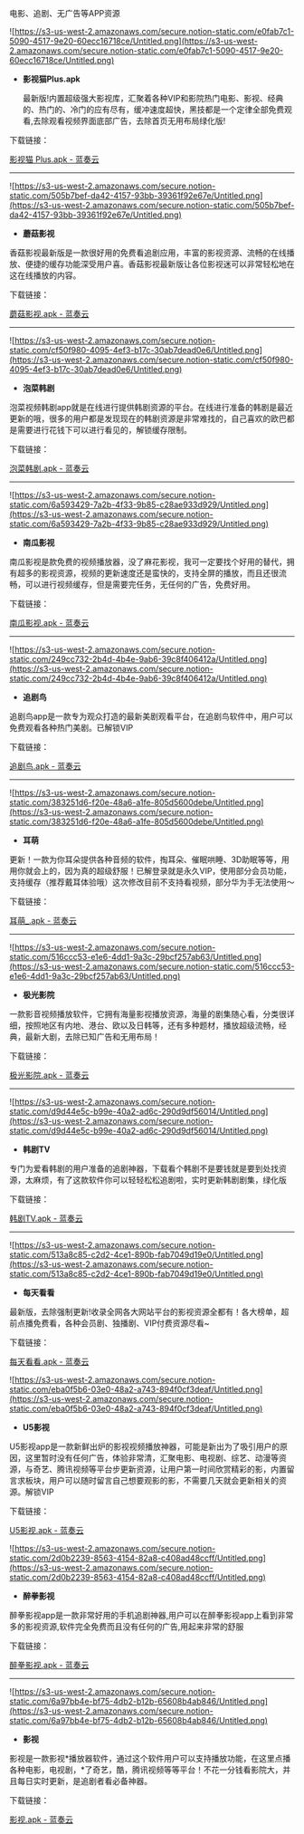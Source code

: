 电影、追剧、无广告等APP资源

![https://s3-us-west-2.amazonaws.com/secure.notion-static.com/e0fab7c1-5090-4517-9e20-60ecc16718ce/Untitled.png](https://s3-us-west-2.amazonaws.com/secure.notion-static.com/e0fab7c1-5090-4517-9e20-60ecc16718ce/Untitled.png)

- **影视猫Plus.apk**

    最新版!内置超级强大影视库，汇聚着各种VIP和影院热门电影、影视、经典的、热门的、冷门的应有尽有，缓冲速度超快，黑技都是一个定律全部免费观看,去除观看视频界面底部广告，去除首页无用布局绿化版!

下载链接：

[影视猫 Plus.apk - 蓝奏云](https://wwe.lanzoui.com/iOBNSp6tzsd)

---

![https://s3-us-west-2.amazonaws.com/secure.notion-static.com/505b7bef-da42-4157-93bb-39361f92e67e/Untitled.png](https://s3-us-west-2.amazonaws.com/secure.notion-static.com/505b7bef-da42-4157-93bb-39361f92e67e/Untitled.png)

- **蘑菇影视**

香菇影视最新版是一款很好用的免费看追剧应用，丰富的影视资源、流畅的在线播放、便捷的缓存功能深受用户喜。香菇影视最新版让各位影视迷可以非常轻松地在这在线播放的内容。

下载链接：

[蘑菇影视.apk - 蓝奏云](https://wwe.lanzoui.com/iC0aip6tzgb)

---

![https://s3-us-west-2.amazonaws.com/secure.notion-static.com/cf50f980-4095-4ef3-b17c-30ab7dead0e6/Untitled.png](https://s3-us-west-2.amazonaws.com/secure.notion-static.com/cf50f980-4095-4ef3-b17c-30ab7dead0e6/Untitled.png)

- **泡菜韩剧**

泡菜视频韩剧app就是在线进行提供韩剧资源的平台。在线进行准备的韩剧是最近更新的哦，很多的用户都是发现现在的韩剧资源是非常难找的，自己喜欢的欧巴都是需要进行花钱下可以进行看见的，解锁缓存限制。

下载链接：

[泡菜韩剧.apk - 蓝奏云](https://wwe.lanzoui.com/i3fhop6tzmh)

---

![https://s3-us-west-2.amazonaws.com/secure.notion-static.com/6a593429-7a2b-4f33-9b85-c28ae933d929/Untitled.png](https://s3-us-west-2.amazonaws.com/secure.notion-static.com/6a593429-7a2b-4f33-9b85-c28ae933d929/Untitled.png)

- **南瓜影视**

南瓜影视是款免费的视频播放器，没了麻花影视，我可一定要找个好用的替代，拥有超多的影视资源，视频的更新速度还是蛮快的，支持全屏的播放，而且还很流畅，可以进行视频缓存，但是需要完任务，无任何的广告，免费好用。

下载链接：

[南瓜影视.apk - 蓝奏云](https://wwe.lanzoui.com/iA1cDp6tzje)

---

![https://s3-us-west-2.amazonaws.com/secure.notion-static.com/249cc732-2b4d-4b4e-9ab6-39c8f406412a/Untitled.png](https://s3-us-west-2.amazonaws.com/secure.notion-static.com/249cc732-2b4d-4b4e-9ab6-39c8f406412a/Untitled.png)

- **追剧鸟**

追剧鸟app是一款专为观众打造的最新美剧观看平台，在追剧鸟软件中，用户可以免费观看各种热门美剧。已解锁VIP

下载链接：

[追剧鸟.apk - 蓝奏云](https://wwe.lanzoui.com/iieHNp6tzxi)

---

![https://s3-us-west-2.amazonaws.com/secure.notion-static.com/383251d6-f20e-48a6-a1fe-805d5600debe/Untitled.png](https://s3-us-west-2.amazonaws.com/secure.notion-static.com/383251d6-f20e-48a6-a1fe-805d5600debe/Untitled.png)

- **耳萌**

更新！一款为你耳朵提供各种音频的软件，掏耳朵、催眠哄睡、3D助眠等等，用用你就会上的，因为真的超级舒服！已解登录就是永久VIP，使用部分会员功能，支持缓存（推荐戴耳体验哦）这次修改目前不支持看视频，部分华为手无法使用～

下载链接：

[耳萌_.apk - 蓝奏云](https://wwe.lanzoui.com/i5Wsqpbzmbe)

---

![https://s3-us-west-2.amazonaws.com/secure.notion-static.com/516ccc53-e1e6-4dd1-9a3c-29bcf257ab63/Untitled.png](https://s3-us-west-2.amazonaws.com/secure.notion-static.com/516ccc53-e1e6-4dd1-9a3c-29bcf257ab63/Untitled.png)

- **极光影院**

一款影音视频播放软件，它拥有海量影视播放资源，海量的剧集随心看，分类很详细，按照地区有内地、港台、欧以及日韩等，还有多种题材，播放超级流畅，经典，最新大剧，去除已知广告和无用布局！

下载链接：

[极光影院.apk - 蓝奏云](https://wwe.lanzoui.com/iVIiFpcje3i)

---

![https://s3-us-west-2.amazonaws.com/secure.notion-static.com/d9d44e5c-b99e-40a2-ad6c-290d9df56014/Untitled.png](https://s3-us-west-2.amazonaws.com/secure.notion-static.com/d9d44e5c-b99e-40a2-ad6c-290d9df56014/Untitled.png)

- **韩剧TV**

专门为爱看韩剧的用户准备的追剧神器，下载看个韩剧不是要钱就是要到处找资源，太麻烦，有了这款软件你可以轻轻松松追剧啦，实时更新韩剧剧集，绿化版

下载链接：

[韩剧TV.apk - 蓝奏云](https://wwe.lanzoui.com/i8KkYp6tzdi)

---

![https://s3-us-west-2.amazonaws.com/secure.notion-static.com/513a8c85-c2d2-4ce1-890b-fab7049d19e0/Untitled.png](https://s3-us-west-2.amazonaws.com/secure.notion-static.com/513a8c85-c2d2-4ce1-890b-fab7049d19e0/Untitled.png)

- **每天看看**

最新版，去除强制更新!收录全网各大网站平台的影视资源全都有！各大榜单，超前点播免费看，各种会员剧、独播剧、VIP付费资源尽看~

下载链接：

[每天看看.apk - 蓝奏云](https://wwe.lanzoui.com/iyEN6pcmf9i)

![https://s3-us-west-2.amazonaws.com/secure.notion-static.com/eba0f5b6-03e0-48a2-a743-894f0cf3deaf/Untitled.png](https://s3-us-west-2.amazonaws.com/secure.notion-static.com/eba0f5b6-03e0-48a2-a743-894f0cf3deaf/Untitled.png)

- **U5影视**

U5影视app是一款新鲜出炉的影视视频播放神器，可能是新出为了吸引用户的原因，这里暂时没有任何广告，体验非常清，汇聚电影、电视剧、综艺、动漫等资源，与奇艺、腾讯视频等平台步更新资源，让用户第一时间欣赏精彩的影，内置留言求板块，用户可以随时留言自己想要观影的影，不需要几天就会更新相关的资源。解锁VIP

下载链接：

[U5影视.apk - 蓝奏云](https://wwe.lanzoui.com/iVUVJp6tz8d)

![https://s3-us-west-2.amazonaws.com/secure.notion-static.com/2d0b2239-8563-4154-82a8-c408ad48ccff/Untitled.png](https://s3-us-west-2.amazonaws.com/secure.notion-static.com/2d0b2239-8563-4154-82a8-c408ad48ccff/Untitled.png)

- **醉拳影视**

醉拳影视app是一款非常好用的手机追剧神器,用户可以在醉拳影视app上看到非常多的影视资源,软件完全免费而且没有任何的广告,用起来非常的舒服

下载链接：

[醉拳影视.apk - 蓝奏云](https://wwe.lanzoui.com/isOfqp6tzza)

---

![https://s3-us-west-2.amazonaws.com/secure.notion-static.com/6a97bb4e-bf75-4db2-b12b-65608b4ab846/Untitled.png](https://s3-us-west-2.amazonaws.com/secure.notion-static.com/6a97bb4e-bf75-4db2-b12b-65608b4ab846/Untitled.png)

- **影视**

影视是一款影视*播放器软件，通过这个软件用户可以支持播放功能，在这里点播各种电影，电视剧，*了奇艺，酷，腾讯视频等等平台！不花一分钱看影院大，并且每日实时更新，是追剧者看必备神器。

下载链接：

[影视.apk - 蓝奏云](https://wwe.lanzoui.com/iwLSFp6tzrc)
